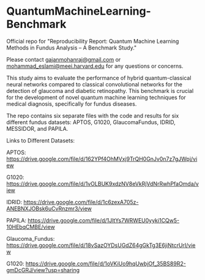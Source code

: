 # QuantumMachineLearning-Benchmark

Official repo for "Reproducibility Report: Quantum Machine Learning Methods in Fundus Analysis – A Benchmark Study."

Please contact gajanmohanraj@gmail.com or mohammad_eslami@meei.harvard.edu for any questions or concerns.

This study aims to evaluate the performance of hybrid quantum-classical neural networks compared to classical convolutional networks for the detection of glaucoma and diabetic retinopathy. This benchmark is crucial for the development of novel quantum machine learning techniques for medical diagnosis, specifically for fundus diseases.

The repo contains six separate files with the code and results for six different fundus datasets: APTOS, G1020, GlaucomaFundus, IDRID, MESSIDOR, and PAPILA. 


Links to Different Datasets:

APTOS: https://drive.google.com/file/d/162YPf4OhMVxj9TrQH0GnJv0n7z7gJWpj/view

G1020: https://drive.google.com/file/d/1vOLBUK9xdzNV8eVkRjVdNrRwhPfaOmda/view

IDRID: https://drive.google.com/file/d/1c6zexA705z-ANEBNXJOBsk6uCvRnzmr3/view

PAPILA: https://drive.google.com/file/d/1JltYs7WRWEU0yyki1CQw5-10HEbqCMBE/view

Glaucoma_Fundus: https://drive.google.com/file/d/18vSazOYDsUGdZ64gGkTg3E6jiNtcrUrI/view

G1020: https://drive.google.com/file/d/1oVKiUo9hqUwbjOf_35BS89R2-gmDcGRJ/view?usp=sharing
